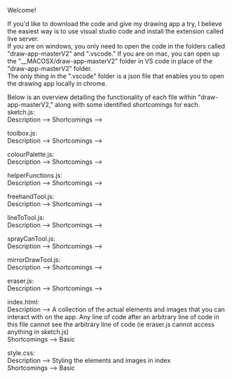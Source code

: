 Welcome!

If you'd like to download the code and give my drawing app a try, I believe the easiest way is to use visual studio code and install the extension called live server.       
If you are on windows, you only need to open the code in the folders called "draw-app-masterV2" and ".vscode." If you are on mac, you can open up the "__MACOSX/draw-app-masterV2" folder in VS code in place of the "draw-app-masterV2" folder.        
The only thing in the ".vscode" folder is a json file that enables you to open the drawing app locally in chrome.      

Below is an overview detailing the functionality of each file within "draw-app-masterV2," along with some identified shortcomings for each.      
sketch.js:     
  Description --> 
  Shortcomings -->

toolbox.js:     
  Description --> 
  Shortcomings -->

colourPalette.js:      
  Description --> 
  Shortcomings -->

helperFunctions.js:      
  Description --> 
  Shortcomings -->

freehandTool.js:     
  Description --> 
  Shortcomings -->

lineToTool.js:      
  Description --> 
  Shortcomings -->

sprayCanTool.js:      
  Description --> 
  Shortcomings -->

mirrorDrawTool.js:     
  Description --> 
  Shortcomings -->

eraser.js:     
  Description --> 
  Shortcomings -->

index.html:     
  Description --> A collection of the actual elements and images that you can interact with on the app. Any line of code after an arbitrary line of code in this file cannot see the arbitrary line of code (ie eraser.js cannot access anything in sketch.js)      
  Shortcomings --> Basic     

style.css:      
  Description --> Styling the elements and images in index     
  Shortcomings --> Basic     
